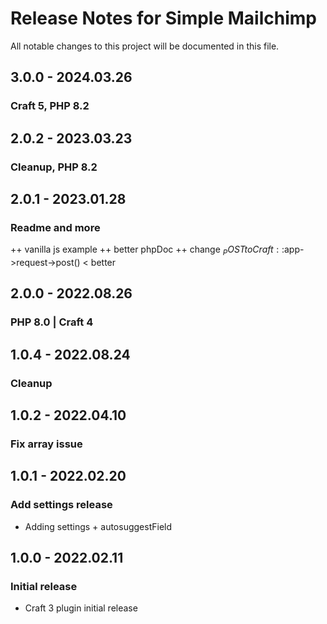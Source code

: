 # Release Notes for Simple Mailchimp

All notable changes to this project will be documented in this file.

## 3.0.0 - 2024.03.26
### Craft 5, PHP 8.2

## 2.0.2 - 2023.03.23
### Cleanup, PHP 8.2

## 2.0.1 - 2023.01.28
### Readme and more
++ vanilla js example
++ better phpDoc
++ change $_POST to Craft::$app->request->post() < better

## 2.0.0 - 2022.08.26
### PHP 8.0 | Craft 4

## 1.0.4 - 2022.08.24
### Cleanup

## 1.0.2 - 2022.04.10
### Fix array issue

## 1.0.1 - 2022.02.20
### Add settings release
- Adding settings + autosuggestField

## 1.0.0 - 2022.02.11
### Initial release
- Craft 3 plugin initial release
